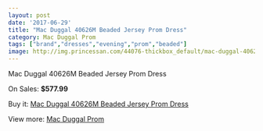 ```yaml
---
layout: post
date: '2017-06-29'
title: "Mac Duggal 40626M Beaded Jersey Prom Dress"
category: Mac Duggal Prom
tags: ["brand","dresses","evening","prom","beaded"]
image: http://img.princessan.com/44076-thickbox_default/mac-duggal-40626m-beaded-jersey-prom-dress.jpg
---
```

Mac Duggal 40626M Beaded Jersey Prom Dress

On Sales: **$577.99**
<a href="https://www.princessan.com/en/mac-duggal-prom/20492-mac-duggal-40626m-beaded-jersey-prom-dress.html"><amp-img layout="responsive" width="600" height="600" src="//img.princessan.com/44076-thickbox_default/mac-duggal-40626m-beaded-jersey-prom-dress.jpg" alt="Mac Duggal 40626M Beaded Jersey Prom Dress 0" /></a>
<a href="https://www.princessan.com/en/mac-duggal-prom/20492-mac-duggal-40626m-beaded-jersey-prom-dress.html"><amp-img layout="responsive" width="600" height="600" src="//img.princessan.com/44077-thickbox_default/mac-duggal-40626m-beaded-jersey-prom-dress.jpg" alt="Mac Duggal 40626M Beaded Jersey Prom Dress 1" /></a>

Buy it: [Mac Duggal 40626M Beaded Jersey Prom Dress](https://www.princessan.com/en/mac-duggal-prom/20492-mac-duggal-40626m-beaded-jersey-prom-dress.html "Mac Duggal 40626M Beaded Jersey Prom Dress")

View more: [Mac Duggal Prom](https://www.princessan.com/en/42-mac-duggal-prom "Mac Duggal Prom")